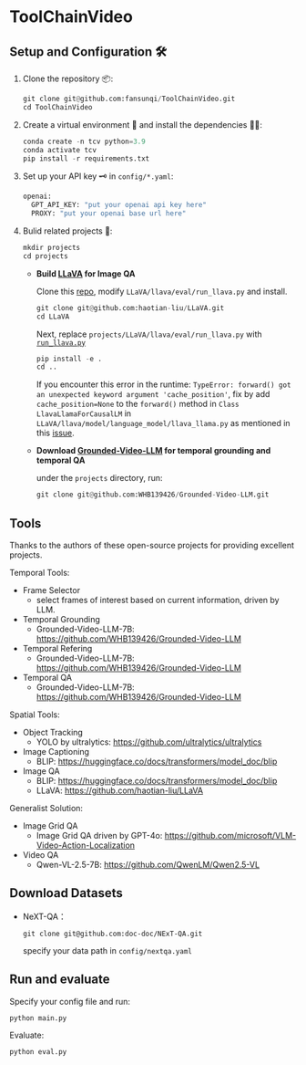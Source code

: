 # ToolChainVideo


## Setup and Configuration 🛠️

1. Clone the repository 📦:
   ```python
   git clone git@github.com:fansunqi/ToolChainVideo.git
   cd ToolChainVideo
   ```
2. Create a virtual environment 🧹 and install the dependencies 🧑‍🍳:
   ```python
   conda create -n tcv python=3.9
   conda activate tcv
   pip install -r requirements.txt
   ```
3. Set up your API key 🗝️ in `config/*.yaml`:
     ```python
     openai:
       GPT_API_KEY: "put your openai api key here"
       PROXY: "put your openai base url here"
     ```

5. Bulid related projects 🧩:
    ```python
    mkdir projects
    cd projects
    ```

   - **Build [LLaVA](https://github.com/haotian-liu/LLaVA) for Image QA**
     
     Clone this [repo](), modify ```LLaVA/llava/eval/run_llava.py``` and install.

     ```python
     git clone git@github.com:haotian-liu/LLaVA.git
     cd LLaVA
     ```
     Next, replace ```projects/LLaVA/llava/eval/run_llava.py``` with [```run_llava.py```]()
     
     ```python
     pip install -e .
     cd ..
     ```

     If you encounter this error in the runtime:
     `TypeError: forward() got an unexpected keyword argument 'cache_position'`, 
     fix by add `cache_position=None` to the `forward()` method in `Class LlavaLlamaForCausalLM` in ```LLaVA/llava/model/language_model/llava_llama.py``` as mentioned in this [issue](https://github.com/huggingface/transformers/issues/29426).
    
    - **Download [Grounded-Video-LLM](https://github.com/WHB139426/Grounded-Video-LLM) for temporal grounding and temporal QA**
    
        under the ```projects``` directory, run:
        ```python
        git clone git@github.com:WHB139426/Grounded-Video-LLM.git
        ```


## Tools

Thanks to the authors of these open-source projects for providing excellent projects.

Temporal Tools:
- Frame Selector
    + select frames of interest based on current information, driven by LLM.
- Temporal Grounding
    + Grounded-Video-LLM-7B: https://github.com/WHB139426/Grounded-Video-LLM
- Temporal Refering
    + Grounded-Video-LLM-7B: https://github.com/WHB139426/Grounded-Video-LLM
- Temporal QA
    + Grounded-Video-LLM-7B: https://github.com/WHB139426/Grounded-Video-LLM

Spatial Tools:
- Object Tracking 
    + YOLO by ultralytics: https://github.com/ultralytics/ultralytics
- Image Captioning
    + BLIP: https://huggingface.co/docs/transformers/model_doc/blip
- Image QA
    + BLIP: https://huggingface.co/docs/transformers/model_doc/blip
    + LLaVA: https://github.com/haotian-liu/LLaVA

Generalist Solution:
- Image Grid QA
    + Image Grid QA driven by GPT-4o: https://github.com/microsoft/VLM-Video-Action-Localization
- Video QA
    + Qwen-VL-2.5-7B: https://github.com/QwenLM/Qwen2.5-VL


## Download Datasets
- NeXT-QA：
  ```
  git clone git@github.com:doc-doc/NExT-QA.git
  ```
  specify your data path in ```config/nextqa.yaml```

## Run and evaluate

Specify your config file and run:
```
python main.py
```

Evaluate:

```
python eval.py
```